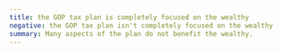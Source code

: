 ```yaml
---
title: the GOP tax plan is completely focused on the wealthy
negative: the GOP tax plan isn't completely focused on the wealthy
summary: Many aspects of the plan do not benefit the wealthy.
---
```

